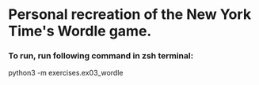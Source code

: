 # Personal recreation of the New York Time's Wordle game. 
### To run, run following command in zsh terminal: 
python3 -m exercises.ex03_wordle 
